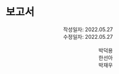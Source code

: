 <h1 align="center">보고서</h1>

<div align="Right">
    작성일자: 2022.05.27
    </br>
    수정일자: 2022.05.27
    </br>
    </br>
    박덕용 
    </br>
    한선아
    </br>
    박재우
</div>
